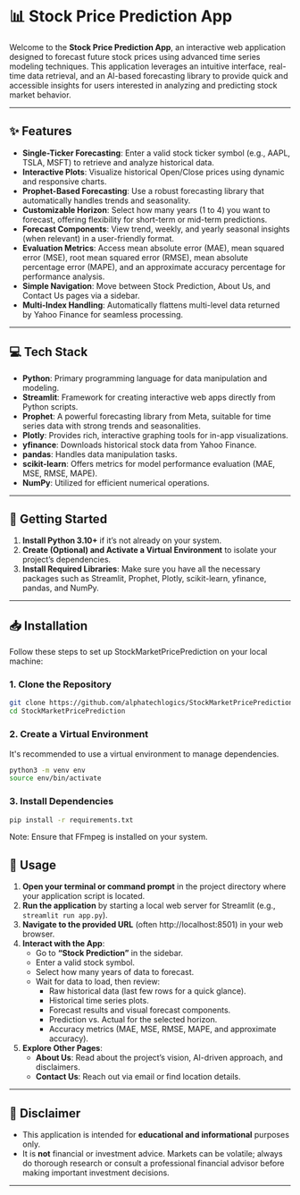 # 📊 Stock Price Prediction App

Welcome to the **Stock Price Prediction App**, an interactive web application designed to forecast future stock prices using advanced time series modeling techniques. This application leverages an intuitive interface, real-time data retrieval, and an AI-based forecasting library to provide quick and accessible insights for users interested in analyzing and predicting stock market behavior.

---

## ✨ Features

- **Single-Ticker Forecasting**: Enter a valid stock ticker symbol (e.g., AAPL, TSLA, MSFT) to retrieve and analyze historical data.
- **Interactive Plots**: Visualize historical Open/Close prices using dynamic and responsive charts.
- **Prophet-Based Forecasting**: Use a robust forecasting library that automatically handles trends and seasonality.
- **Customizable Horizon**: Select how many years (1 to 4) you want to forecast, offering flexibility for short-term or mid-term predictions.
- **Forecast Components**: View trend, weekly, and yearly seasonal insights (when relevant) in a user-friendly format.
- **Evaluation Metrics**: Access mean absolute error (MAE), mean squared error (MSE), root mean squared error (RMSE), mean absolute percentage error (MAPE), and an approximate accuracy percentage for performance analysis.
- **Simple Navigation**: Move between Stock Prediction, About Us, and Contact Us pages via a sidebar.
- **Multi-Index Handling**: Automatically flattens multi-level data returned by Yahoo Finance for seamless processing.

---

## 💻 Tech Stack

- **Python**: Primary programming language for data manipulation and modeling.
- **Streamlit**: Framework for creating interactive web apps directly from Python scripts.
- **Prophet**: A powerful forecasting library from Meta, suitable for time series data with strong trends and seasonalities.
- **Plotly**: Provides rich, interactive graphing tools for in-app visualizations.
- **yfinance**: Downloads historical stock data from Yahoo Finance.
- **pandas**: Handles data manipulation tasks.
- **scikit-learn**: Offers metrics for model performance evaluation (MAE, MSE, RMSE, MAPE).
- **NumPy**: Utilized for efficient numerical operations.

---

## 🚀 Getting Started

1. **Install Python 3.10+** if it’s not already on your system.
2. **Create (Optional) and Activate a Virtual Environment** to isolate your project’s dependencies.
3. **Install Required Libraries**: Make sure you have all the necessary packages such as Streamlit, Prophet, Plotly, scikit-learn, yfinance, pandas, and NumPy.

---

## 📥 **Installation**

Follow these steps to set up StockMarketPricePrediction on your local machine:

### 1. **Clone the Repository**

```bash
git clone https://github.com/alphatechlogics/StockMarketPricePrediction.git
cd StockMarketPricePrediction
```

### 2. Create a Virtual Environment

It's recommended to use a virtual environment to manage dependencies.

```bash
python3 -m venv env
source env/bin/activate
```

### 3. Install Dependencies

```bash
pip install -r requirements.txt
```

Note: Ensure that FFmpeg is installed on your system.

## 📝 Usage

1. **Open your terminal or command prompt** in the project directory where your application script is located.
2. **Run the application** by starting a local web server for Streamlit (e.g., `streamlit run app.py`).
3. **Navigate to the provided URL** (often http://localhost:8501) in your web browser.
4. **Interact with the App**:
   - Go to **“Stock Prediction”** in the sidebar.
   - Enter a valid stock symbol.
   - Select how many years of data to forecast.
   - Wait for data to load, then review:
     - Raw historical data (last few rows for a quick glance).
     - Historical time series plots.
     - Forecast results and visual forecast components.
     - Prediction vs. Actual for the selected horizon.
     - Accuracy metrics (MAE, MSE, RMSE, MAPE, and approximate accuracy).
5. **Explore Other Pages**:
   - **About Us**: Read about the project’s vision, AI-driven approach, and disclaimers.
   - **Contact Us**: Reach out via email or find location details.

---

## 🏦 Disclaimer

- This application is intended for **educational and informational** purposes only.
- It is **not** financial or investment advice. Markets can be volatile; always do thorough research or consult a professional financial advisor before making important investment decisions.

---
